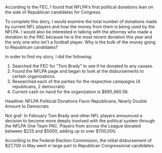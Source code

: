 According to the FEC, I found that NFLPA's first political donations lean on the side of Republican candidates for Congress. 

To complete this story, I would examine the total number of donations made by current NFL players and how the money from them is being used by the NFLPA. I would also be interested in talking with the attorney who made a donation to the PAC because he is the most recent donation this year and the only one who isn't a football player. Why is the bulk of the money going to Republican candidates? 

In order to find my story, I did the following:

1. Searched the FEC for "Tom Brady" to see if he donated to any causes.
1. Found the NFLPA page and began to look at the disbursements to certain organizations.
1. Researched each of the parties for the respective campaigns (4 republicans, 2 democrats)
1. Current cash on hand for the organization is $695,460.56.

Headline: NFLPA Politicial Donations Favor Republicans, Nearly Double Amount to Democrats 

Nut graf: In February Tom Brady and other NFL players announced a decision to become more deeply involved with the political system through the NFLPA One Team PAC. Players from across the League donated between $225 and $5000, adding up to over $700,000. 

According to the Federal Election Commission, the initial disbursement of $27,700 in May went in large part to Republican Congressional candidates. 
